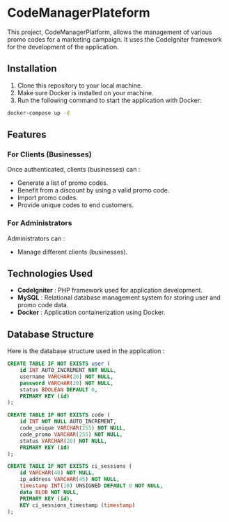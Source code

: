 # CodeManagerPlateform

This project, CodeManagerPlatform, allows the management of various promo codes for a marketing campaign. It uses the CodeIgniter framework for the development of the application.


## Installation

1. Clone this repository to your local machine.
2. Make sure Docker is installed on your machine.
3. Run the following command to start the application with Docker:

```bash
docker-compose up -d        
``` 

## Features

### For Clients (Businesses)

Once authenticated, clients (businesses) can :

- Generate a list of promo codes.
- Benefit from a discount by using a valid promo code.
- Import promo codes.
- Provide unique codes to end customers.

### For Administrators

Administrators can :

- Manage different clients (businesses).

## Technologies Used

- **CodeIgniter** : PHP framework used for application development.
- **MySQL** : Relational database management system for storing user and promo code data.
- **Docker** : Application containerization using Docker.
  
## Database Structure

Here is the database structure used in the application :

```sql
CREATE TABLE IF NOT EXISTS user (
    id INT AUTO_INCREMENT NOT NULL,
    username VARCHAR(20) NOT NULL,
    password VARCHAR(20) NOT NULL,
    status BOOLEAN DEFAULT 0,
    PRIMARY KEY (id)
);

CREATE TABLE IF NOT EXISTS code (
    id INT NOT NULL AUTO_INCREMENT,
    code_unique VARCHAR(255) NOT NULL,
    code_promo VARCHAR(255) NOT NULL,
    status VARCHAR(20) NOT NULL,
    PRIMARY KEY (id)
);

CREATE TABLE IF NOT EXISTS ci_sessions (
    id VARCHAR(40) NOT NULL,
    ip_address VARCHAR(45) NOT NULL,
    timestamp INT(10) UNSIGNED DEFAULT 0 NOT NULL,
    data BLOB NOT NULL,
    PRIMARY KEY (id),
    KEY ci_sessions_timestamp (timestamp)
);

```
